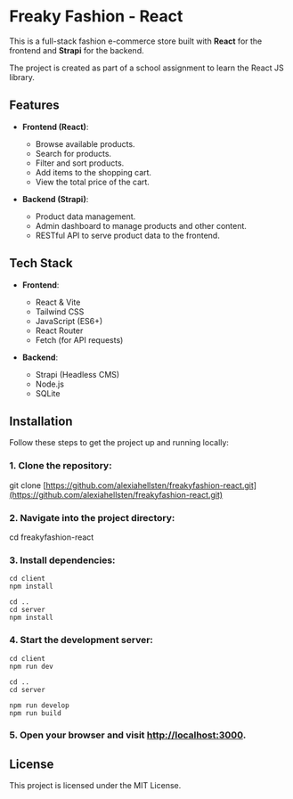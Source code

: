 # Freaky Fashion - React

This is a full-stack fashion e-commerce store built with **React** for the frontend and **Strapi** for the backend. 

The project is created as part of a school assignment to learn the React JS library.

## Features

- **Frontend (React)**:
  - Browse available products.
  - Search for products.
  - Filter and sort products.
  - Add items to the shopping cart.
  - View the total price of the cart.

- **Backend (Strapi)**:
  - Product data management.
  - Admin dashboard to manage products and other content.
  - RESTful API to serve product data to the frontend.

## Tech Stack

- **Frontend**:
  - React & Vite
  - Tailwind CSS
  - JavaScript (ES6+)
  - React Router
  - Fetch (for API requests)

- **Backend**:
  - Strapi (Headless CMS)
  - Node.js
  - SQLite
    

## Installation

Follow these steps to get the project up and running locally:

### 1. Clone the repository:
git clone [https://github.com/alexiahellsten/freakyfashion-react.git](https://github.com/alexiahellsten/freakyfashion-react.git)

### 2. Navigate into the project directory:
cd freakyfashion-react

### 3. Install dependencies:
```
cd client
npm install

cd ..
cd server
npm install
```

### 4. Start the development server:
```
cd client
npm run dev

cd ..
cd server

npm run develop
npm run build
```
### 5. Open your browser and visit [http://localhost:3000](http://localhost:3000).

## License
This project is licensed under the MIT License.
